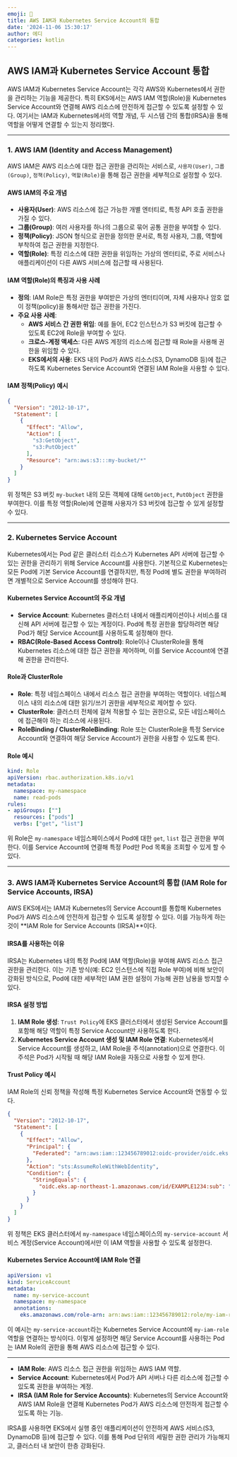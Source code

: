 ```yaml
---
emoji: 📖
title: AWS IAM과 Kubernetes Service Account의 통합
date: '2024-11-06 15:30:17'
author: 에디
categories: kotlin
---
```


## AWS IAM과 Kubernetes Service Account 통합

AWS IAM과 Kubernetes Service Account는 각각 AWS와 Kubernetes에서 권한을 관리하는 기능을 제공한다. 특히 EKS에서는 AWS IAM 역할(Role)을 Kubernetes Service Account와 연결해 AWS 리소스에 안전하게 접근할 수 있도록 설정할 수 있다. 여기서는 IAM과 Kubernetes에서의 역할 개념, 두 시스템 간의 통합(IRSA)을 통해 역할을 어떻게 연결할 수 있는지 정리했다.

---

### 1. AWS IAM (Identity and Access Management)
AWS IAM은 AWS 리소스에 대한 접근 권한을 관리하는 서비스로, `사용자(User)`, `그룹(Group)`, `정책(Policy)`, `역할(Role)`을 통해 접근 권한을 세부적으로 설정할 수 있다.

#### AWS IAM의 주요 개념
- **사용자(User)**: AWS 리소스에 접근 가능한 개별 엔터티로, 특정 API 호출 권한을 가질 수 있다.
- **그룹(Group)**: 여러 사용자를 하나의 그룹으로 묶어 공통 권한을 부여할 수 있다.
- **정책(Policy)**: JSON 형식으로 권한을 정의한 문서로, 특정 사용자, 그룹, 역할에 부착하여 접근 권한을 지정한다.
- **역할(Role)**: 특정 리소스에 대한 권한을 위임하는 가상의 엔터티로, 주로 서비스나 애플리케이션이 다른 AWS 서비스에 접근할 때 사용된다.

#### IAM 역할(Role)의 특징과 사용 사례
- **정의**: IAM Role은 특정 권한을 부여받은 가상의 엔터티이며, 자체 사용자나 암호 없이 정책(policy)을 통해서만 접근 권한을 가진다.
- **주요 사용 사례**:
  - **AWS 서비스 간 권한 위임**: 예를 들어, EC2 인스턴스가 S3 버킷에 접근할 수 있도록 EC2에 Role을 부여할 수 있다.
  - **크로스-계정 액세스**: 다른 AWS 계정의 리소스에 접근할 때 Role을 사용해 권한을 위임할 수 있다.
  - **EKS에서의 사용**: EKS 내의 Pod가 AWS 리소스(S3, DynamoDB 등)에 접근하도록 Kubernetes Service Account와 연결된 IAM Role을 사용할 수 있다.

#### IAM 정책(Policy) 예시
```json
{
  "Version": "2012-10-17",
  "Statement": [
    {
      "Effect": "Allow",
      "Action": [
        "s3:GetObject",
        "s3:PutObject"
      ],
      "Resource": "arn:aws:s3:::my-bucket/*"
    }
  ]
}
```
위 정책은 S3 버킷 `my-bucket` 내의 모든 객체에 대해 `GetObject`, `PutObject` 권한을 부여한다. 이를 특정 역할(Role)에 연결해 사용자가 S3 버킷에 접근할 수 있게 설정할 수 있다.

---

### 2. Kubernetes Service Account
Kubernetes에서는 Pod 같은 클러스터 리소스가 Kubernetes API 서버에 접근할 수 있는 권한을 관리하기 위해 Service Account를 사용한다. 기본적으로 Kubernetes는 모든 Pod에 기본 Service Account를 연결하지만, 특정 Pod에 별도 권한을 부여하려면 개별적으로 Service Account를 생성해야 한다.

#### Kubernetes Service Account의 주요 개념
- **Service Account**: Kubernetes 클러스터 내에서 애플리케이션이나 서비스를 대신해 API 서버에 접근할 수 있는 계정이다. Pod에 특정 권한을 할당하려면 해당 Pod가 해당 Service Account를 사용하도록 설정해야 한다.
- **RBAC(Role-Based Access Control)**: Role이나 ClusterRole을 통해 Kubernetes 리소스에 대한 접근 권한을 제어하며, 이를 Service Account에 연결해 권한을 관리한다.

#### Role과 ClusterRole
- **Role**: 특정 네임스페이스 내에서 리소스 접근 권한을 부여하는 역할이다. 네임스페이스 내의 리소스에 대한 읽기/쓰기 권한을 세부적으로 제어할 수 있다.
- **ClusterRole**: 클러스터 전체에 걸쳐 적용할 수 있는 권한으로, 모든 네임스페이스에 접근해야 하는 리소스에 사용된다.
- **RoleBinding / ClusterRoleBinding**: Role 또는 ClusterRole을 특정 Service Account와 연결하여 해당 Service Account가 권한을 사용할 수 있도록 한다.

#### Role 예시
```yaml
kind: Role
apiVersion: rbac.authorization.k8s.io/v1
metadata:
  namespace: my-namespace
  name: read-pods
rules:
- apiGroups: [""]
  resources: ["pods"]
  verbs: ["get", "list"]
```
위 Role은 `my-namespace` 네임스페이스에서 Pod에 대한 `get`, `list` 접근 권한을 부여한다. 이를 Service Account에 연결해 특정 Pod만 Pod 목록을 조회할 수 있게 할 수 있다.

---

### 3. AWS IAM과 Kubernetes Service Account의 통합 (IAM Role for Service Accounts, IRSA)
AWS EKS에서는 IAM과 Kubernetes의 Service Account를 통합해 Kubernetes Pod가 AWS 리소스에 안전하게 접근할 수 있도록 설정할 수 있다. 이를 가능하게 하는 것이 **IAM Role for Service Accounts (IRSA)**이다.

#### IRSA를 사용하는 이유
IRSA는 Kubernetes 내의 특정 Pod에 IAM 역할(Role)을 부여해 AWS 리소스 접근 권한을 관리한다. 이는 기존 방식(예: EC2 인스턴스에 직접 Role 부여)에 비해 보안이 강화된 방식으로, Pod에 대한 세부적인 IAM 권한 설정이 가능해 권한 남용을 방지할 수 있다.

#### IRSA 설정 방법
1. **IAM Role 생성**: `Trust Policy`에 EKS 클러스터에서 생성된 Service Account를 포함해 해당 역할이 특정 Service Account만 사용하도록 한다.
2. **Kubernetes Service Account 생성 및 IAM Role 연결**: Kubernetes에서 Service Account를 생성하고, IAM Role을 주석(annotation)으로 연결한다. 이 주석은 Pod가 시작될 때 해당 IAM Role을 자동으로 사용할 수 있게 한다.

#### Trust Policy 예시
IAM Role의 신뢰 정책을 작성해 특정 Kubernetes Service Account와 연동할 수 있다.
```json
{
  "Version": "2012-10-17",
  "Statement": [
    {
      "Effect": "Allow",
      "Principal": {
        "Federated": "arn:aws:iam::123456789012:oidc-provider/oidc.eks.ap-northeast-1.amazonaws.com/id/EXAMPLE1234"
      },
      "Action": "sts:AssumeRoleWithWebIdentity",
      "Condition": {
        "StringEquals": {
          "oidc.eks.ap-northeast-1.amazonaws.com/id/EXAMPLE1234:sub": "system:serviceaccount:my-namespace:my-service-account"
        }
      }
    }
  ]
}
```
위 정책은 EKS 클러스터에서 `my-namespace` 네임스페이스의 `my-service-account` 서비스 계정(Service Account)에서만 이 IAM 역할을 사용할 수 있도록 설정한다.

#### Kubernetes Service Account에 IAM Role 연결
```yaml
apiVersion: v1
kind: ServiceAccount
metadata:
  name: my-service-account
  namespace: my-namespace
  annotations:
    eks.amazonaws.com/role-arn: arn:aws:iam::123456789012:role/my-iam-role
```
이 예시는 `my-service-account`라는 Kubernetes Service Account에 `my-iam-role` 역할을 연결하는 방식이다. 이렇게 설정하면 해당 Service Account를 사용하는 Pod는 IAM Role의 권한을 통해 AWS 리소스에 접근할 수 있다.

---

- **IAM Role**: AWS 리소스 접근 권한을 위임하는 AWS IAM 역할.
- **Service Account**: Kubernetes에서 Pod가 API 서버나 다른 리소스에 접근할 수 있도록 권한을 부여하는 계정.
- **IRSA (IAM Role for Service Accounts)**: Kubernetes의 Service Account와 AWS IAM Role을 연결해 Kubernetes Pod가 AWS 리소스에 안전하게 접근할 수 있도록 하는 기능.

IRSA를 사용하면 EKS에서 실행 중인 애플리케이션이 안전하게 AWS 서비스(S3, DynamoDB 등)에 접근할 수 있다. 이를 통해 Pod 단위의 세밀한 권한 관리가 가능해지고, 클러스터 내 보안이 한층 강화된다.